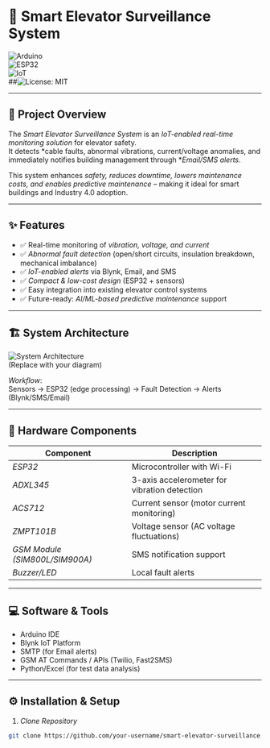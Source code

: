 # 🚀 Smart Elevator Surveillance System  

![Arduino](https://img.shields.io/badge/Arduino-IDE-blue)  
![ESP32](https://img.shields.io/badge/ESP32-Microcontroller-orange)  
![IoT](https://img.shields.io/badge/IoT-Smart%20System-green)  
##![License: MIT](https://img.shields.io/badge/License-MIT-yellow.svg)  

---

## 📌 Project Overview  
The *Smart Elevator Surveillance System* is an *IoT-enabled real-time monitoring solution* for elevator safety.  
It detects *cable faults, abnormal vibrations, current/voltage anomalies, and immediately notifies building management through **Email/SMS alerts*.  

This system enhances *safety, reduces downtime, lowers maintenance costs, and enables predictive maintenance* – making it ideal for smart buildings and Industry 4.0 adoption.  

---

## ✨ Features  
- ✅ Real-time monitoring of *vibration, voltage, and current*  
- ✅ *Abnormal fault detection* (open/short circuits, insulation breakdown, mechanical imbalance)  
- ✅ *IoT-enabled alerts* via Blynk, Email, and SMS  
- ✅ *Compact & low-cost design* (ESP32 + sensors)  
- ✅ Easy integration into existing elevator control systems  
- ✅ Future-ready: *AI/ML-based predictive maintenance* support  

---

## 🏗 System Architecture  

![System Architecture](docs/system-architecture.png)  
(Replace with your diagram)  

*Workflow*:  
Sensors → ESP32 (edge processing) → Fault Detection → Alerts (Blynk/SMS/Email)  

---

## 🔧 Hardware Components  
| Component | Description |  
|-----------|-------------|  
| *ESP32* | Microcontroller with Wi-Fi |  
| *ADXL345* | 3-axis accelerometer for vibration detection |  
| *ACS712* | Current sensor (motor current monitoring) |  
| *ZMPT101B* | Voltage sensor (AC voltage fluctuations) |  
| *GSM Module (SIM800L/SIM900A)* | SMS notification support |  
| *Buzzer/LED* | Local fault alerts |  

---

## 💻 Software & Tools  
- Arduino IDE  
- Blynk IoT Platform  
- SMTP (for Email alerts)  
- GSM AT Commands / APIs (Twilio, Fast2SMS)  
- Python/Excel (for test data analysis)  

---

## ⚙ Installation & Setup  
1. *Clone Repository*  
```bash
git clone https://github.com/your-username/smart-elevator-surveillance.git

